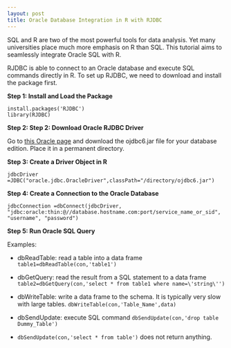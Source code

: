 ```yaml
---
layout: post
title: Oracle Database Integration in R with RJDBC
---
```

SQL and R are two of the most powerful tools for data analysis. Yet many universities place much more emphasis on R than SQL. This tutorial aims to seamlessly integrate Oracle SQL with R.

RJDBC is able to connect to an Oracle database and execute SQL commands directly in R. To set up RJDBC, we need to download and install the package first.

**Step 1: Install and Load the Package**
<pre><code>install.packages('RJDBC')
library(RJDBC)</code></pre>

**Step 2: Step 2: Download Oracle RJDBC Driver**

Go to [this Oracle page](http://www.oracle.com/technetwork/database/enterprise-edition/jdbc-112010-090769.html) and download the ojdbc6.jar file for your database edition. Place it in a permanent directory. 

**Step 3: Create a Driver Object in R**
 <pre><code>jdbcDriver =JDBC("oracle.jdbc.OracleDriver",classPath="/directory/ojdbc6.jar")</code></pre>
 
 **Step 4: Create a Connection to the Oracle Database**
 <pre><code>jdbcConnection =dbConnect(jdbcDriver, "jdbc:oracle:thin:@//database.hostname.com:port/service_name_or_sid", "username", "password")</code></pre>
 
 **Step 5: Run Oracle SQL Query**
 
 Examples:
 
 * dbReadTable: read a table into a data frame
`table1=dbReadTable(con,'table1')`

* dbGetQuery: read the result from a SQL statement to a data frame
`table2=dbGetQuery(con,'select * from table1 where name=\'string\'')`

* dbWriteTable: write a data frame to the schema. It is typically very slow with large tables.
`dbWriteTable(con,'Table_Name',data)`

* dbSendUpdate: execute SQL command
`dbSendUpdate(con,'drop table Dummy_Table')`

* `dbSendUpdate(con,'select * from table')` does not return anything.
